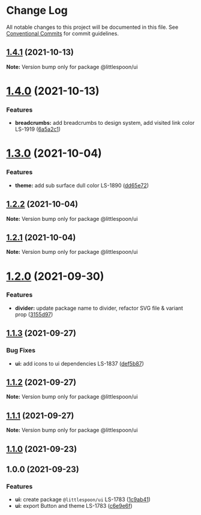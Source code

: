 # Change Log

All notable changes to this project will be documented in this file.
See [Conventional Commits](https://conventionalcommits.org) for commit guidelines.

## [1.4.1](https://github.com/little-spoon-dev/design-system/compare/@littlespoon/ui@1.4.0...@littlespoon/ui@1.4.1) (2021-10-13)

**Note:** Version bump only for package @littlespoon/ui

# [1.4.0](https://github.com/little-spoon-dev/design-system/compare/@littlespoon/ui@1.3.0...@littlespoon/ui@1.4.0) (2021-10-13)

### Features

- **breadcrumbs:** add breadcrumbs to design system, add visited link color LS-1919 ([6a5a2c1](https://github.com/little-spoon-dev/design-system/commit/6a5a2c1cf6849b7897f465d8cb75eb3b29a789a0))

# [1.3.0](https://github.com/little-spoon-dev/design-system/compare/@littlespoon/ui@1.2.2...@littlespoon/ui@1.3.0) (2021-10-04)

### Features

- **theme:** add sub surface dull color LS-1890 ([dd65e72](https://github.com/little-spoon-dev/design-system/commit/dd65e72dec0d91bfb2b1d054dcc7ae55da447324))

## [1.2.2](https://github.com/little-spoon-dev/design-system/compare/@littlespoon/ui@1.2.1...@littlespoon/ui@1.2.2) (2021-10-04)

**Note:** Version bump only for package @littlespoon/ui

## [1.2.1](https://github.com/little-spoon-dev/design-system/compare/@littlespoon/ui@1.2.0...@littlespoon/ui@1.2.1) (2021-10-04)

**Note:** Version bump only for package @littlespoon/ui

# [1.2.0](https://github.com/little-spoon-dev/design-system/compare/@littlespoon/ui@1.1.3...@littlespoon/ui@1.2.0) (2021-09-30)

### Features

- **divider:** update package name to divider, refactor SVG file & variant prop ([3155d97](https://github.com/little-spoon-dev/design-system/commit/3155d979764e142cf8cf22da775d1be94a50a27a))

## [1.1.3](https://github.com/little-spoon-dev/design-system/compare/@littlespoon/ui@1.1.2...@littlespoon/ui@1.1.3) (2021-09-27)

### Bug Fixes

- **ui:** add icons to ui dependencies LS-1837 ([def5b87](https://github.com/little-spoon-dev/design-system/commit/def5b8757694be9ffe90d6ce167c3b222bc4c853))

## [1.1.2](https://github.com/little-spoon-dev/design-system/compare/@littlespoon/ui@1.1.1...@littlespoon/ui@1.1.2) (2021-09-27)

**Note:** Version bump only for package @littlespoon/ui

## [1.1.1](https://github.com/little-spoon-dev/design-system/compare/@littlespoon/ui@1.1.0...@littlespoon/ui@1.1.1) (2021-09-27)

**Note:** Version bump only for package @littlespoon/ui

## [1.1.0](https://www.github.com/little-spoon-dev/design-system/compare/ui-v1.0.0...%40littlespoon%2Fui%401.1.0) (2021-09-23)

## 1.0.0 (2021-09-23)

### Features

- **ui:** create package `@littlespoon/ui` LS-1783 ([1c9ab41](https://www.github.com/little-spoon-dev/design-system/commit/1c9ab41ab84626afd92b3ef4dacdce463984073b))
- **ui:** export Button and theme LS-1783 ([c6e9e6f](https://www.github.com/little-spoon-dev/design-system/commit/c6e9e6f9e0d65900ba4130fd87f703628fb50974))
